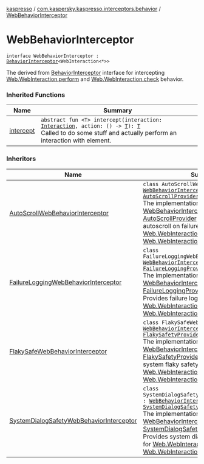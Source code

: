 [kaspresso](../index.md) / [com.kaspersky.kaspresso.interceptors.behavior](index.md) / [WebBehaviorInterceptor](./-web-behavior-interceptor.md)

# WebBehaviorInterceptor

`interface WebBehaviorInterceptor : `[`BehaviorInterceptor`](-behavior-interceptor/index.md)`<WebInteraction<*>>`

The derived from [BehaviorInterceptor](-behavior-interceptor/index.md) interface for intercepting [Web.WebInteraction.perform](#) and
[Web.WebInteraction.check](#) behavior.

### Inherited Functions

| Name | Summary |
|---|---|
| [intercept](-behavior-interceptor/intercept.md) | `abstract fun <T> intercept(interaction: `[`Interaction`](-behavior-interceptor/index.md#Interaction)`, action: () -> `[`T`](-behavior-interceptor/intercept.md#T)`): `[`T`](-behavior-interceptor/intercept.md#T)<br>Called to do some stuff and actually perform an interaction with element. |

### Inheritors

| Name | Summary |
|---|---|
| [AutoScrollWebBehaviorInterceptor](../com.kaspersky.kaspresso.interceptors.behavior.impl.autoscroll/-auto-scroll-web-behavior-interceptor/index.md) | `class AutoScrollWebBehaviorInterceptor : `[`WebBehaviorInterceptor`](./-web-behavior-interceptor.md)`, `[`AutoScrollProvider`](../com.kaspersky.kaspresso.autoscroll/-auto-scroll-provider/index.md)`<WebInteraction<*>>`<br>The implementation of [WebBehaviorInterceptor](./-web-behavior-interceptor.md) and [AutoScrollProvider](../com.kaspersky.kaspresso.autoscroll/-auto-scroll-provider/index.md) interfaces. Provides autoscroll on failure functionality for [Web.WebInteraction.perform](#) and [Web.WebInteraction.check](#) calls. |
| [FailureLoggingWebBehaviorInterceptor](../com.kaspersky.kaspresso.interceptors.behavior.impl.failure/-failure-logging-web-behavior-interceptor/index.md) | `class FailureLoggingWebBehaviorInterceptor : `[`WebBehaviorInterceptor`](./-web-behavior-interceptor.md)`, `[`FailureLoggingProvider`](../com.kaspersky.kaspresso.failure/-failure-logging-provider/index.md)<br>The implementation of [WebBehaviorInterceptor](./-web-behavior-interceptor.md) and [FailureLoggingProvider](../com.kaspersky.kaspresso.failure/-failure-logging-provider/index.md) interfaces. Provides failure logging functionality for [Web.WebInteraction.perform](#) and [Web.WebInteraction.check](#) calls. |
| [FlakySafeWebBehaviorInterceptor](../com.kaspersky.kaspresso.interceptors.behavior.impl.flakysafety/-flaky-safe-web-behavior-interceptor/index.md) | `class FlakySafeWebBehaviorInterceptor : `[`WebBehaviorInterceptor`](./-web-behavior-interceptor.md)`, `[`FlakySafetyProvider`](../com.kaspersky.kaspresso.flakysafety/-flaky-safety-provider/index.md)<br>The implementation of [WebBehaviorInterceptor](./-web-behavior-interceptor.md) and [FlakySafetyProvider](../com.kaspersky.kaspresso.flakysafety/-flaky-safety-provider/index.md) interfaces. Provides system flaky safety functionality for [Web.WebInteraction.perform](#) and [Web.WebInteraction.check](#) calls. |
| [SystemDialogSafetyWebBehaviorInterceptor](../com.kaspersky.kaspresso.interceptors.behavior.impl.systemsafety/-system-dialog-safety-web-behavior-interceptor/index.md) | `class SystemDialogSafetyWebBehaviorInterceptor : `[`WebBehaviorInterceptor`](./-web-behavior-interceptor.md)`, `[`SystemDialogSafetyProvider`](../com.kaspersky.kaspresso.systemsafety/-system-dialog-safety-provider/index.md)<br>The implementation of [WebBehaviorInterceptor](./-web-behavior-interceptor.md) and [SystemDialogSafetyProvider](../com.kaspersky.kaspresso.systemsafety/-system-dialog-safety-provider/index.md) interfaces. Provides system dialog safety functionality for [Web.WebInteraction.perform](#) and [Web.WebInteraction.check](#) calls. |
